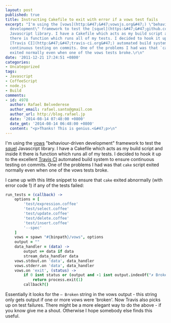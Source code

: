 ```yaml
---
layout: post
published: true
title: Instructing Cakefile to exit with error if a vows test fails
excerpt: "I'm using the [vows](http:&#47;&#47;vowsjs.org&#47;) \"behaviour-driven
  development\" framework to test the [squel](https:&#47;&#47;github.com&#47;hiddentao&#47;squel)
  Javascript library. I have a Cakefile which acts as my build script and inside it
  there is function which runs all of my tests. I decided to hook it up to the excellent
  [Travis CI](http:&#47;&#47;travis-ci.org&#47;) automated build system to ensure
  continuous testing on commits. One of the problems I had was that `cake` script
  exited normally even when one of the vows tests broke.\r\n"
date: '2011-12-21 17:24:51 +0800'
categories:
- Uncategorized
tags:
- Javascript
- CoffeeScript
- node.js
- Build
comments:
- id: 4978
  author: Rafael Belvederese
  author_email: rafael.santo@gmail.com
  author_url: http://blog.rafael.jp
  date: '2014-08-14 07:48:00 +0800'
  date_gmt: '2014-08-14 06:48:00 +0800'
  content: "<p>Thanks! This is genius.<&#47;p>\n"
---
```

I'm using the [vows](http://vowsjs.org/) "behaviour-driven development" framework to test the [squel](https://github.com/hiddentao/squel) Javascript library. I have a Cakefile which acts as my build script and inside it there is function which runs all of my tests. I decided to hook it up to the excellent [Travis CI](http://travis-ci.org/) automated build system to ensure continuous testing on commits. One of the problems I had was that `cake` script exited normally even when one of the vows tests broke.

I came up with this little snippet to ensure that `cake` exited abnormally (with error code 1) if any of the tests failed:

```coffee
run_tests = (callback) ->
    options = [
        'test/expression.coffee'
        'test/select.coffee'
        'test/update.coffee'
        'test/delete.coffee'
        'test/insert.coffee'
        '--spec'
    ]
    vows = spawn "#{binpath}/vows", options
    output = ""
    data_handler = (data) ->
        output =+ data if data
        stream_data_handler data
    vows.stdout.on 'data', data_handler
    vows.stderr.on 'data', data_handler
    vows.on 'exit', (status) ->
        if 0 isnt status or (output and -1 isnt output.indexOf("✗ Broken"))
            return process.exit(1)
        callback?()
```

Essentially it looks for the `— Broken` string in the vows output - this string only gets output if one or more vows were 'broken'. Now Travis also picks up on test failures. There might be a more elegant way to do the above - if you know give me a shout. Otherwise I hope somebody else finds this useful.